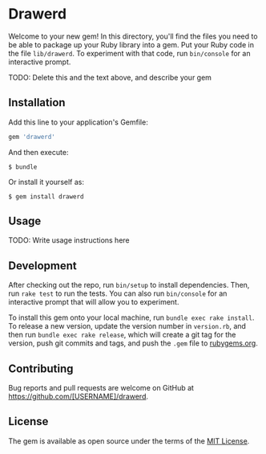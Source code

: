 # Drawerd

Welcome to your new gem! In this directory, you'll find the files you need to be able to package up your Ruby library into a gem. Put your Ruby code in the file `lib/drawerd`. To experiment with that code, run `bin/console` for an interactive prompt.

TODO: Delete this and the text above, and describe your gem

## Installation

Add this line to your application's Gemfile:

```ruby
gem 'drawerd'
```

And then execute:

    $ bundle

Or install it yourself as:

    $ gem install drawerd

## Usage

TODO: Write usage instructions here

## Development

After checking out the repo, run `bin/setup` to install dependencies. Then, run `rake test` to run the tests. You can also run `bin/console` for an interactive prompt that will allow you to experiment.

To install this gem onto your local machine, run `bundle exec rake install`. To release a new version, update the version number in `version.rb`, and then run `bundle exec rake release`, which will create a git tag for the version, push git commits and tags, and push the `.gem` file to [rubygems.org](https://rubygems.org).

## Contributing

Bug reports and pull requests are welcome on GitHub at https://github.com/[USERNAME]/drawerd.

## License

The gem is available as open source under the terms of the [MIT License](https://opensource.org/licenses/MIT).
